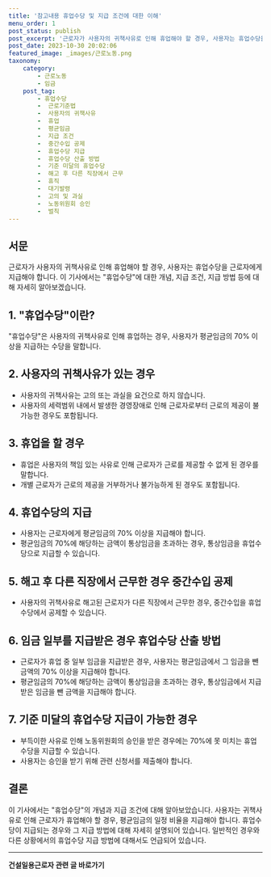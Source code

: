 ```yaml
---
title: '참고내용 휴업수당 및 지급 조건에 대한 이해'
menu_order: 1
post_status: publish
post_excerpt: '근로자가 사용자의 귀책사유로 인해 휴업해야 할 경우, 사용자는 휴업수당을 근로자에게 지급해야 합니다. 이 기사에서는  휴업수당 에 대한 개념, 지급 조건, 지급 방법 등에 대해 자세히 알아보겠습니다.'
post_date: 2023-10-30 20:02:06
featured_image: _images/근로노동.png
taxonomy:
    category:
        - 근로노동
        - 임금
    post_tag:
        - 휴업수당
        -  근로기준법
        -  사용자의 귀책사유
        -  휴업
        -  평균임금
        -  지급 조건
        -  중간수입 공제
        -  휴업수당 지급
        -  휴업수당 산출 방법
        -  기준 미달의 휴업수당
        -  해고 후 다른 직장에서 근무
        -  휴직
        -  대기발령
        -  고의 및 과실
        -  노동위원회 승인
        -  벌칙
---
```



## 서문

근로자가 사용자의 귀책사유로 인해 휴업해야 할 경우, 사용자는 휴업수당을 근로자에게 지급해야 합니다. 이 기사에서는 "휴업수당"에 대한 개념, 지급 조건, 지급 방법 등에 대해 자세히 알아보겠습니다.

## 1. "휴업수당"이란?

"휴업수당"은 사용자의 귀책사유로 인해 휴업하는 경우, 사용자가 평균임금의 70% 이상을 지급하는 수당을 말합니다.

## 2. 사용자의 귀책사유가 있는 경우

- 사용자의 귀책사유는 고의 또는 과실을 요건으로 하지 않습니다.
- 사용자의 세력범위 내에서 발생한 경영장애로 인해 근로자로부터 근로의 제공이 불가능한 경우도 포함됩니다.

## 3. 휴업을 할 경우

- 휴업은 사용자의 책임 있는 사유로 인해 근로자가 근로를 제공할 수 없게 된 경우를 말합니다.
- 개별 근로자가 근로의 제공을 거부하거나 불가능하게 된 경우도 포함됩니다.

## 4. 휴업수당의 지급

- 사용자는 근로자에게 평균임금의 70% 이상을 지급해야 합니다.
- 평균임금의 70%에 해당하는 금액이 통상임금을 초과하는 경우, 통상임금을 휴업수당으로 지급할 수 있습니다.

## 5. 해고 후 다른 직장에서 근무한 경우 중간수입 공제

- 사용자의 귀책사유로 해고된 근로자가 다른 직장에서 근무한 경우, 중간수입을 휴업수당에서 공제할 수 있습니다.

## 6. 임금 일부를 지급받은 경우 휴업수당 산출 방법

- 근로자가 휴업 중 일부 임금을 지급받은 경우, 사용자는 평균임금에서 그 임금을 뺀 금액의 70% 이상을 지급해야 합니다.
- 평균임금의 70%에 해당하는 금액이 통상임금을 초과하는 경우, 통상임금에서 지급받은 임금을 뺀 금액을 지급해야 합니다.

## 7. 기준 미달의 휴업수당 지급이 가능한 경우

- 부득이한 사유로 인해 노동위원회의 승인을 받은 경우에는 70%에 못 미치는 휴업수당을 지급할 수 있습니다.
- 사용자는 승인을 받기 위해 관련 신청서를 제출해야 합니다.

## 결론

이 기사에서는 "휴업수당"의 개념과 지급 조건에 대해 알아보았습니다. 사용자는 귀책사유로 인해 근로자가 휴업해야 할 경우, 평균임금의 일정 비율을 지급해야 합니다. 휴업수당이 지급되는 경우와 그 지급 방법에 대해 자세히 설명되어 있습니다. 일반적인 경우와 다른 상황에서의 휴업수당 지급 방법에 대해서도 언급되어 있습니다.
<!-- wp:separator -->
<hr class="wp-block-separator has-alpha-channel-opacity"/>
<!-- /wp:separator -->

<!-- wp:group {"backgroundColor":"base","layout":{"type":"constrained"}} -->
<div class="wp-block-group has-base-background-color has-background"><!-- wp:paragraph {"align":"center","fontSize":"medium"} -->
<p class="has-text-align-center has-large-font-size"><strong>건설일용근로자 관련 글 바로가기</strong></p>
<!-- /wp:paragraph -->


<!-- wp:latest-posts
{"categories":[{"id":9606,"count":19,"description":"","link":"https://uknowlaw.com/category/%ea%b1%b4%ec%84%a4%ec%9d%bc%ec%9a%a9%ea%b7%bc%eb%a1%9c%ec%9e%90/","name":"건설일용근로자","slug":"건설일용근로자","taxonomy":"category","parent":0,"meta":[],"_links":{"self":[{"href":"https://uknowlaw.com/wp-json/wp/v2/categories/9606"}],"collection":[{"href":"https://uknowlaw.com/wp-json/wp/v2/categories"}],"about":[{"href":"https://uknowlaw.com/wp-json/wp/v2/taxonomies/category"}],"wp:post_type":[{"href":"https://uknowlaw.com/wp-json/wp/v2/posts?categories=9606"}],"curies":[{"name":"wp","href":"https://api.w.org/{rel}","templated":true}]}}],"postsToShow":100,"excerptLength":28,"postLayout":"grid","columns":2,"featuredImageAlign":"left","featuredImageSizeSlug":"large","fontSize":18px} /--></div>
<!-- /wp:group -->